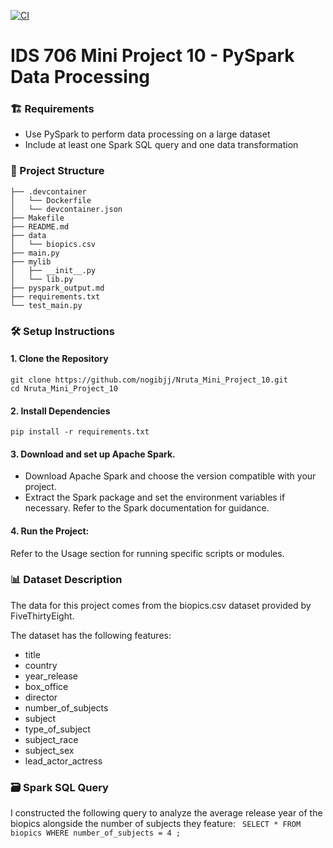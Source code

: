 [![CI](https://github.com/nogibjj/Nruta_Mini_Project_10/actions/workflows/cicd.yml/badge.svg)](https://github.com/nogibjj/Nruta_Mini_Project_10/actions/workflows/cicd.yml)

# IDS 706 Mini Project 10 - PySpark Data Processing

### 🏗️ Requirements
- Use PySpark to perform data processing on a large dataset
- Include at least one Spark SQL query and one data transformation

### 📂 Project Structure
```
├── .devcontainer
│   └── Dockerfile
│   └── devcontainer.json
├── Makefile
├── README.md
├── data
│   └── biopics.csv
├── main.py
├── mylib
│   ├── __init__.py
│   └── lib.py
├── pyspark_output.md
├── requirements.txt
└── test_main.py
```

### 🛠️ Setup Instructions
#### 1. Clone the Repository
```
git clone https://github.com/nogibjj/Nruta_Mini_Project_10.git
cd Nruta_Mini_Project_10
```

#### 2. Install Dependencies
```
pip install -r requirements.txt
```

#### 3. Download and set up Apache Spark.
- Download Apache Spark and choose the version compatible with your project.
- Extract the Spark package and set the environment variables if necessary. Refer to the Spark documentation for guidance.

#### 4.	Run the Project:
Refer to the Usage section for running specific scripts or modules.

### 📊 Dataset Description
The data for this project comes from the biopics.csv dataset provided by FiveThirtyEight.

The dataset has the following features:
- title
- country
- year_release
- box_office
- director
- number_of_subjects
- subject
- type_of_subject
- subject_race
- subject_sex
- lead_actor_actress

### 🗃️ Spark SQL Query
I constructed the following query to analyze the average release year of the biopics alongside the number of subjects they feature:
``` SELECT * FROM biopics WHERE number_of_subjects = 4 ;```
